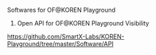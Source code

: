 Softwares for OF@KOREN Playground

1. Open API for OF@KOREN Playground Visibility


https://github.com/SmartX-Labs/KOREN-Playground/tree/master/Software/API
